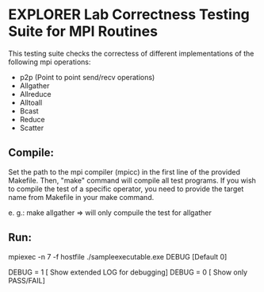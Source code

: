 # EXPLORER Lab Correctness Testing Suite for MPI Routines

This testing suite checks the correctess of different implementations of the following mpi operations:
- p2p (Point to point send/recv operations)
- Allgather
- Allreduce
- Alltoall
- Bcast
- Reduce
- Scatter




## Compile:
Set the path to the mpi compiler (mpicc) in the first line of the provided Makefile.
Then, "make" command will compile all test programs. If you wish to compile the test of a specific operator, you need to provide the target name from Makefile in your make command. 

e. g.: make allgather => will only compuile the test for allgather


## Run:
mpiexec -n 7 -f hostfile ./sampleexecutable.exe DEBUG [Default 0]

DEBUG = 1 [ Show extended LOG for debugging]
DEBUG = 0 [ Show only PASS/FAIL]
